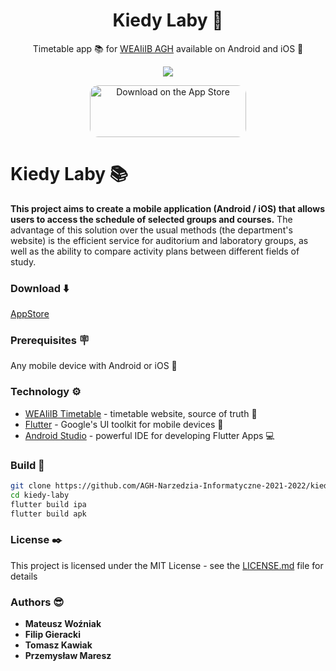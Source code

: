 <div align="center">

  <h1>Kiedy Laby 🚀</h1>
  
Timetable app 📚   for <a href="https://www.eaiib.agh.edu.pl/">WEAIiIB AGH</a> available on Android and iOS 📱

<img src="https://user-images.githubusercontent.com/21008961/146562697-94604615-837c-47cc-9639-65d39ada3a61.png">

  
<a href="https://apps.apple.com/us/app/kiedy-laby/id1600872233?itsct=apps_box_badge&amp;itscg=30200" style="display: inline-block; overflow: hidden; border-radius: 13px; width: 250px; height: 83px;"><img src="https://tools.applemediaservices.com/api/badges/download-on-the-app-store/black/en-us?size=250x83&amp;releaseDate=1639699200&h=358836d99842a1305c3f7bd1d90b711a" alt="Download on the App Store" style="border-radius: 13px; width: 250px; height: 83px;"></a>
  
</div>

Kiedy Laby 📚
========
**This project aims to create a mobile application (Android / iOS) that allows users to access the schedule of selected groups and courses.**
The advantage of this solution over the usual methods (the department's website) is the efficient service for auditorium and laboratory groups, as well as the ability to compare activity plans between different fields of study.


### Download ⬇️
[AppStore](https://apps.apple.com/us/app/kiedy-laby/id1600872233?itsct=apps_box_badge&amp;itscg=30200)

### Prerequisites 🪧

Any mobile device with Android or iOS 🚀

### Technology ⚙️

* [WEAIiIB Timetable](https://planzajec.eaiib.agh.edu.pl/) - timetable website, source of truth 🏁
* [Flutter](https://flutter.dev) - Google's UI toolkit for mobile devices 🌸
* [Android Studio](https://developer.android.com/studio) - powerful IDE for developing Flutter Apps 💻

### Build 🔨

```bash
git clone https://github.com/AGH-Narzedzia-Informatyczne-2021-2022/kiedy-laby.git
cd kiedy-laby
flutter build ipa
flutter build apk
```

### License ✒️

This project is licensed under the MIT License - see the [LICENSE.md](LICENSE.md) file for details

### Authors 😎

* **Mateusz Woźniak** 
* **Filip Gieracki**
* **Tomasz Kawiak**
* **Przemysław Maresz**
